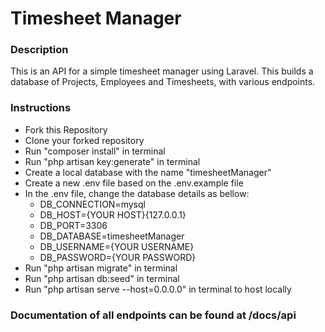 # Timesheet Manager

### Description

This is an API for a simple timesheet manager using Laravel. This builds a database of Projects, Employees and Timesheets, with various endpoints.

### Instructions

- Fork this Repository
- Clone your forked repository
- Run "composer install" in terminal
- Run "php artisan key:generate" in terminal
- Create a local database with the name "timesheetManager"
- Create a new .env file based on the .env.example file
- In the .env file, change the database details as bellow:
  - DB_CONNECTION=mysql 
  - DB_HOST={YOUR HOST}{127.0.0.1}
  - DB_PORT=3306 
  - DB_DATABASE=timesheetManager 
  - DB_USERNAME={YOUR USERNAME} 
  - DB_PASSWORD={YOUR PASSWORD}
- Run "php artisan migrate" in terminal
- Run "php artisan db:seed" in terminal
- Run "php artisan serve --host=0.0.0.0" in terminal to host locally 

### Documentation of all endpoints can be found at /docs/api
